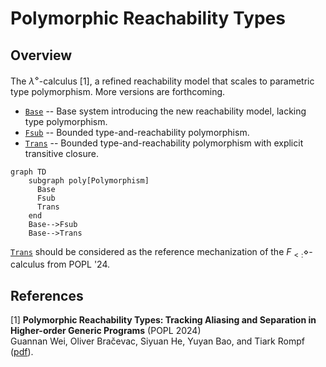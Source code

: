 # Polymorphic Reachability Types

## Overview

The $λ^\diamond$-calculus [1], a refined reachability model that scales to parametric type polymorphism. More versions are forthcoming.

* [`Base`](lambda_diamond_base) -- Base system introducing the new reachability model, lacking type polymorphism.
* [`Fsub`](f_sub_diamond) -- Bounded type-and-reachability polymorphism.
* [`Trans`](f_sub_trans) -- Bounded type-and-reachability polymorphism with explicit transitive closure.

```mermaid
graph TD
    subgraph poly[Polymorphism]
      Base
      Fsub
	  Trans
    end
    Base-->Fsub
	Base-->Trans
```

[`Trans`](f_sub_trans) should be considered as the reference mechanization of the $F_{<:}\diamond$-calculus from POPL '24.

## References

[1] **Polymorphic Reachability Types: Tracking Aliasing and Separation in Higher-order Generic Programs** (POPL 2024)</br>
Guannan Wei, Oliver Bračevac, Siyuan He, Yuyan Bao, and Tiark Rompf
([pdf](https://www.cs.purdue.edu/homes/rompf/papers/wei-popl24.pdf)).
